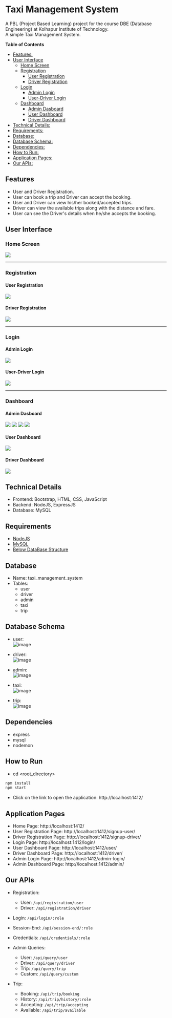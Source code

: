 <h1> Taxi Management System </h1>

A PBL (Project Based Learning) project for the course DBE (Database Engineering) at Kolhapur Institute of Technology.  
A simple Taxi Management System.

<!-- START doctoc generated TOC please keep comment here to allow auto update -->
<!-- DON'T EDIT THIS SECTION, INSTEAD RE-RUN doctoc TO UPDATE -->
**Table of Contents**

- [Features:](#features)
- [User Interface](#user-interface)
  - [Home Screen](#home-screen)
  - [Registration](#registration)
    - [User Registration](#user-registration)
    - [Driver Registration](#driver-registration)
  - [Login](#login)
    - [Admin Login](#admin-login)
    - [User-Driver Login](#user-driver-login)
  - [Dashboard](#dashboard)
    - [Admin Dasboard](#admin-dasboard)
    - [User Dashboard](#user-dashboard)
    - [Driver Dashboard](#driver-dashboard)
- [Technical Details:](#technical-details)
- [Requirements:](#requirements)
- [Database:](#database)
- [Database Schema:](#database-schema)
- [Dependencies:](#dependencies)
- [How to Run:](#how-to-run)
- [Application Pages:](#application-pages)
- [Our APIs:](#our-apis)

<!-- END doctoc generated TOC please keep comment here to allow auto update -->


## Features

- User and Driver Registration.
- User can book a trip and Driver can accept the booking.
- User and Driver can view his/her booked/accepted trips.
- Driver can view the available trips along with the distance and fare.
- User can see the Driver's details when he/she accepts the booking.

## User Interface

### Home Screen
<img height="auto" src="./Documentation\UI\Home.jpg" />

<hr>

### Registration

#### User Registration 
<img  src="./Documentation\UI\registration-user.jpg"/>

#### Driver Registration 
<img  src="./Documentation\UI\registration-driverLicenceInfo.jpg"/>

<hr>

### Login

#### Admin Login
<img  src="./Documentation\UI\login-admin.jpg"/>

#### User-Driver Login 
<img  src="./Documentation\UI\login-userDriver.jpg"/>

<hr>

### Dashboard

#### Admin Dasboard
<img  src="./Documentation\UI\admin1.jpg"/>
<img  src="./Documentation\UI\Admin2.jpg"/>
<img  src="./Documentation\UI\Admin3.jpg"/>
<img  src="./Documentation\UI\Admin4.jpg"/>

#### User Dashboard 
<img  src="./Documentation\UI\dashboard-user.jpg"/>

#### Driver Dashboard 
<img  src="./Documentation\UI\dashboard-driver.jpg"/>

## Technical Details

- Frontend: Bootstrap, HTML, CSS, JavaScript
- Backend: NodeJS, ExpressJS
- Database: MySQL

## Requirements

- [NodeJS](https://nodejs.org/en/)
- [MySQL](https://www.mysql.com/)
- [Below DataBase Structure](#database "Database & Database Structure")

## Database

- Name: taxi_management_system
- Tables:
  - user
  - driver
  - admin
  - taxi
  - trip

## Database Schema

- user:  
![image](https://user-images.githubusercontent.com/66154908/144718389-f33644cc-db92-4d83-a423-b0d74cbdbaa1.png)

- driver:  
![image](https://user-images.githubusercontent.com/66154908/144718410-7401f1c3-b3fe-479d-9226-2d8a9b7a2e53.png)

- admin:  
![image](https://user-images.githubusercontent.com/66154908/144718433-06abc683-b65e-48e0-836f-f31179d2c751.png)

- taxi:  
![image](https://user-images.githubusercontent.com/66154908/144718471-236f7daa-728e-499c-b0ec-fcaf733f969d.png)

- trip:  
![image](https://user-images.githubusercontent.com/66154908/144718450-6b083140-6987-4ae8-9ad5-c32c16ca65c9.png)

## Dependencies

- express
- mysql
- nodemon

## How to Run

- cd <root_directory>
```bash
npm install
npm start
```
- Click on the link to open the application: http://localhost:1412/

## Application Pages

- Home Page: http://localhost:1412/
- User Registration Page: http://localhost:1412/signup-user/
- Driver Registration Page: http://localhost:1412/signup-driver/
- Login Page: http://localhost:1412/login/
- User Dashboard Page: http://localhost:1412/user/
- Driver Dashboard Page: http://localhost:1412/driver/
- Admin Login Page: http://localhost:1412/admin-login/
- Admin Dashboard Page: http://localhost:1412/admin/

## Our APIs

- Registration:
  - User: `/api/registration/user`
  - Driver: `/api/registration/driver`

- Login: `/api/login/:role`

- Session-End: `/api/session-end/:role`

- Credentials: `/api/credentials/:role`

- Admin Queries:
  - User: `/api/query/user`
  - Driver: `/api/query/driver`
  - Trip: `/api/query/trip`
  - Custom: `/api/query/custom`

- Trip:
  - Booking: `/api/trip/booking`
  - History: `/api/trip/history/:role`
  - Accepting: `/api/trip/accepting`
  - Available: `/api/trip/available`
